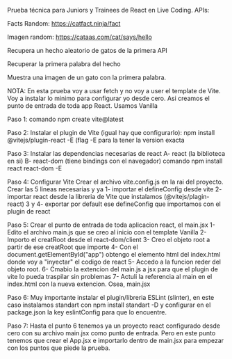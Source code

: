 Prueba técnica para Juniors y Trainees de React en Live Coding. APIs:

Facts Random: https://catfact.ninja/fact

Imagen random: https://cataas.com/cat/says/hello

Recupera un hecho aleatorio de gatos de la primera API

Recuperar la primera palabra del hecho

Muestra una imagen de un gato con la primera palabra.

NOTA:
En esta prueba voy a usar fetch y no voy a user el template de Vite. Voy a instalar lo minimo
para configurar yo desde cero. Asi creamos el punto de entrada de toda app React. Usamos Vanilla

Paso 1: comando npm create vite@latest

Paso 2: Instalar el plugin de Vite (igual hay que configurarlo): npm install @vitejs/plugin-react -E (flag -E para la tener la version exacta

Paso 3: Instalar las dependencias necesarias de react
    A- react (la biblioteca en si)
    B- react-dom (tiene bindings con el navegador)
    comando npm install react react-dom -E

Paso 4: Configurar Vite
    Crear el archivo vite.config.js en la rai del proyecto.
    Crear las 5 lineas necesarias y ya
    1- importar el defineConfig desde vite
    2- importar react desde la libreria de Vite que instalamos (@vitejs/plagin-react)
    3 y 4- exportar por default ese defineConfig que importamos con el plugin de react 

Paso 5: Crear el punto de entrada de toda aplicacion react, el main.jsx
    1- Edito el archivo main.js que se creo al inicio con el template Vanilla
    2- Importo el creatRoot desde el react-dom/client
    3- Creo el objeto root a partir de ese creatRoot que importe
    4- Con el document.getElementById("app") obtengo el elemento html del index.html donde voy a "inyectar" el codigo de react
    5- Accedo a la funcion reder del objeto root.
    6- Cmabio la extencion del main.js a jsx para que el plugin de vite lo pueda traspilar sin problemas
    7- Actuli la referencia al main en el index.html con la nueva extencion. Osea, main.jsx

Paso 6: Muy importante instalar el plugin/libreria ESLint (slinter), en este caso instalamos standart con npm install standart -D 
    y configurar en el package.json la key eslintConfig para que lo encuentre.

Paso 7: Hasta el punto 6 tenemos ya un proyecto react configurado desde cero con su archivo main.jsx como punto de entrada. Pero en este punto
    tenemos que crear el App.jsx e importarlo dentro de main.jsx para empezar con los puntos que piede la prueba. 

